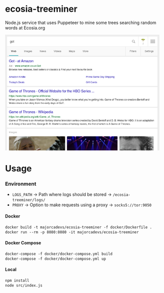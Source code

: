 # ecosia-treeminer

Node.js service that uses Puppeteer to mine some trees searching random words at Ecosia.org

![f](preview.png)

# Usage

### Environment

* `LOGS_PATH` -> Path where logs should be stored -> `/ecosia-treeminer/logs/`
* `PROXY` -> Option to make requests using a proxy -> `socks5://tor:9050`

#### Docker

```
docker build -t majorcadevs/ecosia-treeminer -f docker/Dockerfile .
docker run --rm -p 8080:8080 -it majorcadevs/ecosia-treeminer
```

#### Docker Compose

```
docker-compose -f docker/docker-compose.yml build
docker-compose -f docker/docker-compose.yml up
```

#### Local

```
npm install
node src/index.js
```

